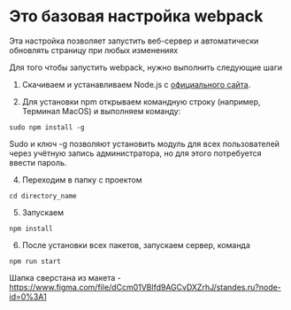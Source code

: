 # Это базовая настройка webpack

Эта настройка позволяет запустить веб-сервер и автоматически обновлять 
страницу при любых изменениях

Для того чтобы запустить webpack, нужно выполнить следующие шаги

1. Скачиваем и устанавливаем Node.js с [официального сайта](https://nodejs.org/ru/).

2. Для установки npm открываем командную строку (например, Терминал MacOS) и выполняем команду:

`sudo npm install -g`

Sudo и ключ -g позволяют установить модуль для всех пользователей через учётную запись администратора, но для этого потребуется ввести пароль.

4. Переходим в папку с проектом 

`cd directory_name`

5. Запускаем 

`npm install`

6. После установки всех пакетов, запускаем сервер, команда 

```npm run start```


Шапка сверстана из макета - https://www.figma.com/file/dCcm01VBlfd9AGCvDXZrhJ/standes.ru?node-id=0%3A1
